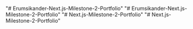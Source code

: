 "# Erumsikander-Next.js-Milestone-2-Portfolio" 
"# Erumsikander-Next.js-Milestone-2-Portfolio" 
"# Next.js-Milestone-2-Portfolio" 
"# Next.js-Milestone-2-Portfolio" 
